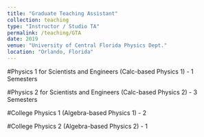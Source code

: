 ```yaml
---
title: "Graduate Teaching Assistant"
collection: teaching
type: "Instructor / Studio TA"
permalink: /teaching/GTA
date: 2019
venue: "University of Central Florida Physics Dept."
location: "Orlando, Florida"
---
```


#Physics 1 for Scientists and Engineers (Calc-based Physics 1) - 1 Semesters

#Physics 2 for Scientists and Engineers (Calc-based Physics 2) - 3 Semesters

#College Physics 1 (Algebra-based Physics 1) - 2

#College Physics 2 (Algebra-based Physics 2) - 1
